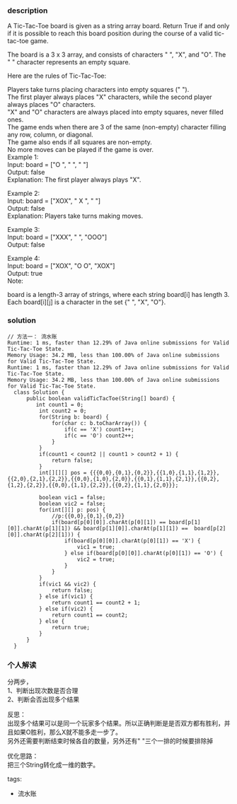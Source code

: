 ### description    
  A Tic-Tac-Toe board is given as a string array board. Return True if and only if it is possible to reach this board position during the course of a valid tic-tac-toe game.  
    
  The board is a 3 x 3 array, and consists of characters " ", "X", and "O".  The " " character represents an empty square.  
    
  Here are the rules of Tic-Tac-Toe:  
    
  Players take turns placing characters into empty squares (" ").  
  The first player always places "X" characters, while the second player always places "O" characters.  
  "X" and "O" characters are always placed into empty squares, never filled ones.  
  The game ends when there are 3 of the same (non-empty) character filling any row, column, or diagonal.  
  The game also ends if all squares are non-empty.  
  No more moves can be played if the game is over.  
  Example 1:  
  Input: board = ["O  ", "   ", "   "]  
  Output: false  
  Explanation: The first player always plays "X".  
    
  Example 2:  
  Input: board = ["XOX", " X ", "   "]  
  Output: false  
  Explanation: Players take turns making moves.  
    
  Example 3:  
  Input: board = ["XXX", "   ", "OOO"]  
  Output: false  
    
  Example 4:  
  Input: board = ["XOX", "O O", "XOX"]  
  Output: true  
  Note:  
    
  board is a length-3 array of strings, where each string board[i] has length 3.  
  Each board[i][j] is a character in the set {" ", "X", "O"}.  
### solution    
```    
// 方法一： 流水账  
Runtime: 1 ms, faster than 12.29% of Java online submissions for Valid Tic-Tac-Toe State.  
Memory Usage: 34.2 MB, less than 100.00% of Java online submissions for Valid Tic-Tac-Toe State.  
Runtime: 1 ms, faster than 12.29% of Java online submissions for Valid Tic-Tac-Toe State.  
Memory Usage: 34.2 MB, less than 100.00% of Java online submissions for Valid Tic-Tac-Toe State.  
  class Solution {  
      public boolean validTicTacToe(String[] board) {  
         int count1 = 0;  
          int count2 = 0;  
          for(String b: board) {  
              for(char c: b.toCharArray()) {  
                  if(c == 'X') count1++;  
                  if(c == 'O') count2++;  
              }  
          }  
          if(count1 < count2 || count1 > count2 + 1) {  
              return false;  
          }  
          int[][][] pos = {{{0,0},{0,1},{0,2}},{{1,0},{1,1},{1,2}},{{2,0},{2,1},{2,2}},{{0,0},{1,0},{2,0}},{{0,1},{1,1},{2,1}},{{0,2},{1,2},{2,2}},{{0,0},{1,1},{2,2}},{{0,2},{1,1},{2,0}}};  
            
          boolean vic1 = false;  
          boolean vic2 = false;  
          for(int[][] p: pos) {  
              //p:{{0,0},{0,1},{0,2}}  
              if(board[p[0][0]].charAt(p[0][1]) == board[p[1][0]].charAt(p[1][1]) && board[p[1][0]].charAt(p[1][1]) ==  board[p[2][0]].charAt(p[2][1])) {  
                  if(board[p[0][0]].charAt(p[0][1]) == 'X') {  
                      vic1 = true;  
                  } else if(board[p[0][0]].charAt(p[0][1]) == 'O') {  
                      vic2 = true;  
                  }  
              }  
          }  
          if(vic1 && vic2) {  
              return false;  
          } else if(vic1) {  
              return count1 == count2 + 1;  
          } else if(vic2) {  
              return count1 == count2;  
          } else {  
              return true;  
          }  
      }  
  }  
```    
    
### 个人解读    
  分两步，  
  1、判断出现次数是否合理  
  2、判断会否出现多个结果  
    
  反思：  
  出现多个结果可以是同一个玩家多个结果。所以正确判断是是否双方都有胜利，并且如果O胜利，那么X就不能多走一步了。  
  另外还需要判断结束时候各自的数量，另外还有" "三个一排的时候要排除掉  
    
  优化思路：  
  把三个String转化成一维的数字。  
    
    
tags:    
  -  流水账  
